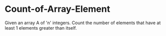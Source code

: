 # Count-of-Array-Element
Given an array A of 'n' integers. 
Count the number of elements that have at least 1 elements greater than itself.
